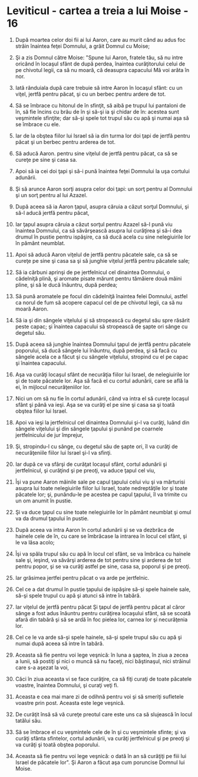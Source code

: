 # Leviticul - cartea a treia a lui Moise - 16

1. După moartea celor doi fii ai lui Aaron, care au murit când au adus foc străin înaintea feţei Domnului, a grăit Domnul cu Moise; 

2. Şi a zis Domnul către Moise: "Spune lui Aaron, fratele tău, să nu intre oricând în locaşul sfânt de după perdea, înaintea curăţitorului celui de pe chivotul legii, ca să nu moară, că deasupra capacului Mă voi arăta în nor. 

3. Iată rânduiala după care trebuie să intre Aaron în locaşul sfânt: cu un viţel, jertfă pentru păcat, şi cu un berbec pentru ardere de tot. 

4. Să se îmbrace cu hitonul de în sfinţit, să aibă pe trupul lui pantaloni de în, să fie încins cu brâu de în şi să-şi ia şi chidar de în: acestea sunt veşmintele sfinţite; dar să-şi spele tot trupul său cu apă şi numai aşa să se îmbrace cu ele. 

5. Iar de la obştea fiilor lui Israel să ia din turma lor doi ţapi de jertfă pentru păcat şi un berbec pentru arderea de tot. 

6. Să aducă Aaron. pentru sine viţelul de jertfă pentru păcat, ca să se cureţe pe sine şi casa sa. 

7. Apoi să ia cei doi ţapi şi să-i pună înaintea feţei Domnului la uşa cortului adunării. 

8. Şi să arunce Aaron sorţi asupra celor doi ţapi: un sorţ pentru al Domnului şi un sorţ pentru al lui Azazel. 

9. După aceea să ia Aaron ţapul, asupra căruia a căzut sorţul Domnului, şi să-l aducă jertfă pentru păcat, 

10. Iar ţapul asupra căruia a căzut sorţul pentru Azazel să-l pună viu înaintea Domnului, ca să săvârşească asupra lui curăţirea şi să-i dea drumul în pustie pentru ispăşire, ca să ducă acela cu sine nelegiuirile lor în pământ neumblat. 

11. Apoi să aducă Aaron viţelul de jertfă pentru păcatele sale, ca să se cureţe pe sine şi casa sa şi să junghie viţelul jertfă pentru păcatele sale; 

12. Să ia cărbuni aprinşi de pe jertfelnicul cel dinaintea Domnului, o cădelniţă plină, şi aromate pisate mărunt pentru tămâiere două mâini pline, şi să le ducă înăuntru, după perdea; 

13. Să pună aromatele pe focul din cădelniţă înaintea felei Domnului, astfel ca norul de fum să acopere capacul cel de pe chivotul legii, ca să nu moară Aaron. 

14. Să ia şi din sângele viţelului şi să stropească cu degetul său spre răsărit peste capac; şi înaintea capacului să stropească de şapte ori sânge cu degetul său. 

15. După aceea să junghie înaintea Domnului ţapul de jertfă pentru păcatele poporului, să ducă sângele lui înăuntru, după perdea, şi să facă cu sângele acela ce a făcut şi cu sângele viţelului, stropind cu el pe capac şi înaintea capacului. 

16. Aşa va curăţi locaşul sfânt de necurăţia fiilor lui Israel, de nelegiuirile lor şi de toate păcatele lor. Aşa să facă el cu cortul adunării, care se află la ei, în mijlocul necurăţeniilor lor. 

17. Nici un om să nu fie în cortul adunării, când va intra el să cureţe locaşul sfânt şi până va ieşi. Aşa se va curăţi el pe sine şi casa sa şi toată obştea fiilor lui Israel. 

18. Apoi va ieşi la jertfelnicul cel dinaintea Domnului şi-l va curăţi, luând din sângele viţelului şi din sângele ţapului şi punând pe coarnele jertfelnicului de jur împrejur, 

19. Şi, stropindu-l cu sânge, cu degetul său de şapte ori, îl va curăţi de necurăţeniile fiilor lui Israel şi-l va sfinţi. 

20. Iar după ce va sfârşi de curăţat locaşul sfânt, cortul adunării şi jertfelnicul, şi curăţind şi pe preoţi, va aduce ţapul cel viu, 

21. Îşi va pune Aaron mâinile sale pe capul ţapului celui viu şi va mărturisi asupra lui toate nelegiuirile fiilor lui Israel, toate nedreptăţile lor şi toate păcatele lor; şi, punându-le pe acestea pe capul ţapului, îl va trimite cu un om anumit în pustie. 

22. Şi va duce ţapul cu sine toate nelegiuirile lor în pământ neumblat şi omul va da drumul ţapului în pustie. 

23. După aceea va intra Aaron în cortul adunării şi se va dezbrăca de hainele cele de în, cu care se îmbrăcase la intrarea în locul cel sfânt, şi le va lăsa acolo; 

24. Îşi va spăla trupul său cu apă în locul cel sfânt, se va îmbrăca cu hainele sale şi, ieşind, va săvârşi arderea de tot pentru sine şi arderea de tot pentru popor, şi se va curăţi astfel pe sine, casa sa, poporul şi pe preoţi. 

25. Iar grăsimea jertfei pentru păcat o va arde pe jertfelnic. 

26. Cel ce a dat drumul în pustie ţapului de ispăşire să-şi spele hainele sale, să-şi spele trupul cu apă şi atunci să intre în tabără. 

27. Iar viţelul de jertfă pentru păcat Şi ţapul de jertfă pentru păcat al căror sânge a fost adus înăuntru pentru curăţirea locaşului sfânt, să se scoată afară din tabără şi să se ardă în foc pielea lor, carnea lor şi necurăţenia lor. 

28. Cel ce le va arde să-şi spele hainele, să-şi spele trupul său cu apă şi numai după aceea să intre în tabără. 

29. Aceasta să fie pentru voi lege veşnică: în luna a şaptea, în ziua a zecea a lunii, să postiţi şi nici o muncă să nu faceţi, nici băştinaşul, nici străinul care s-a aşezat la voi, 

30. Căci în ziua aceasta vi se face curăţire, ca să fiţi curaţi de toate păcatele voastre, înaintea Domnului, şi curaţi veţi fi. 

31. Aceasta e cea mai mare zi de odihnă pentru voi şi să smeriţi sufletele voastre prin post. Aceasta este lege veşnică. 

32. De curăţit însă să vă cureţe preotul care este uns ca să slujească în locul tatălui său. 

33. Să se îmbrace el cu veşmintele cele de în şi cu veşmintele sfinte; şi va curăţi sfânta sfintelor, cortul adunării, va curăţi jertfelnicul şi pe preoţi şi va curăţi şi toată obştea poporului. 

34. Aceasta să fie pentru voi lege veşnică: o dată în an să curăţiţi pe fiii lui Israel de păcatele lor". Şi Aaron a făcut aşa cum poruncise Domnul lui Moise. 

